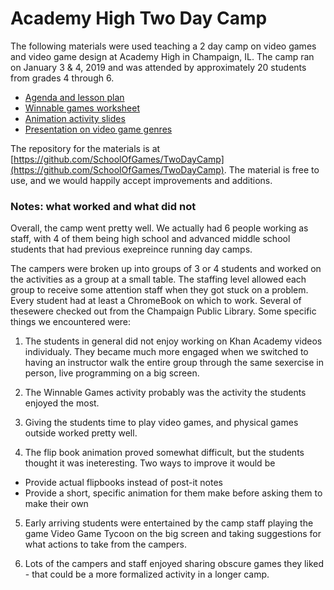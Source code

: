 # Academy High Two Day Camp 

The following materials were used teaching a 2 day camp on video games and video game design at Academy High in Champaign, IL. 
The camp ran on January 3 & 4, 2019 and was attended by approximately 20 students from grades 4 through 6.

+ [Agenda and lesson plan](https://github.com/SchoolOfGames/TwoDayCamp/raw/master/Public%20Camp%20Agenda.pdf)
+ [Winnable games worksheet](https://github.com/SchoolOfGames/TwoDayCamp/raw/master/Winnable%20Games.pdf)
+ [Animation activity slides](https://github.com/SchoolOfGames/TwoDayCamp/raw/master/2D%20Video%20Game%20Animation.pptx)
+ [Presentation on video game genres](https://prezi.com/5zkdek-a1d4j/video-game-genres/?utm_campaign=share&utm_medium=copy)

The repository for the materials is at [https://github.com/SchoolOfGames/TwoDayCamp](https://github.com/SchoolOfGames/TwoDayCamp). The material is free to use, and we would happily accept improvements and additions.


### Notes: what worked and what did not

Overall, the camp went pretty well. We actually had 6 people working as staff, with 4 of them being high school and advanced middle school students that had previous exepreince running day camps.

The campers were broken up into groups of 3 or 4 students and worked on the activities as a group at a small table. The staffing level allowed each group to receive some attention staff when they got stuck on a problem. Every student had at least a ChromeBook on which to work. Several of thesewere checked out from the Champaign Public Library. Some specific things we encountered were:

1. The students in general did not enjoy working on Khan Academy videos individualy. They became much more engaged when we switched to having an instructor walk the entire group through the same sexercise in person, live programming on a big screen.

2. The Winnable Games activity probably was the activity the students enjoyed the most.

3. Giving the students time to play video games, and physical games outside worked pretty well.

4. The flip book animation proved somewhat difficult, but the students thought it was ineteresting. Two ways to improve it would be
+ Provide actual flipbooks instead of post-it notes
+ Provide a short, specific animation for them make before asking them to make their own
   
5. Early arriving students were entertained by the camp staff playing the game Video Game Tycoon on the big screen and taking suggestions for what actions to take from the campers.

6. Lots of the campers and staff enjoyed sharing obscure games they liked - that could be a more formalized activity in a longer camp.

